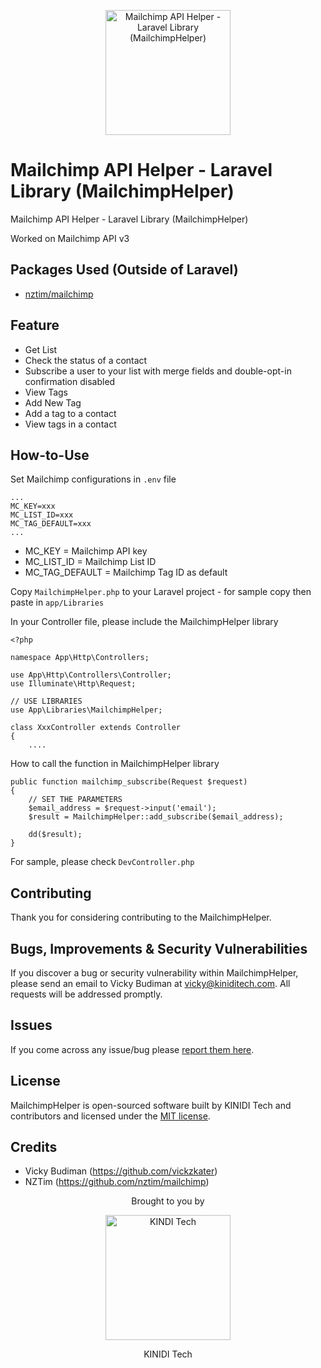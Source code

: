 <p align="center"><img src="https://hosting.kiniditech.com/mailchimp-helper-laravel.png" width="200" alt="Mailchimp API Helper - Laravel Library (MailchimpHelper)"></p>

# Mailchimp API Helper - Laravel Library (MailchimpHelper)

Mailchimp API Helper - Laravel Library (MailchimpHelper)

Worked on Mailchimp API v3

## Packages Used (Outside of Laravel)
- [nztim/mailchimp](https://github.com/nztim/mailchimp)

## Feature

- Get List
- Check the status of a contact
- Subscribe a user to your list with merge fields and double-opt-in confirmation disabled
- View Tags
- Add New Tag
- Add a tag to a contact
- View tags in a contact

## How-to-Use

Set Mailchimp configurations in `.env` file
```
...
MC_KEY=xxx
MC_LIST_ID=xxx
MC_TAG_DEFAULT=xxx
...
```

- MC_KEY = Mailchimp API key
- MC_LIST_ID = Mailchimp List ID
- MC_TAG_DEFAULT = Mailchimp Tag ID as default

Copy `MailchimpHelper.php` to your Laravel project - for sample copy then paste in `app/Libraries`

In your Controller file, please include the MailchimpHelper library
```
<?php

namespace App\Http\Controllers;

use App\Http\Controllers\Controller;
use Illuminate\Http\Request;

// USE LIBRARIES
use App\Libraries\MailchimpHelper;

class XxxController extends Controller
{
    ....
```

How to call the function in MailchimpHelper library
```
public function mailchimp_subscribe(Request $request)
{
    // SET THE PARAMETERS
    $email_address = $request->input('email');
    $result = MailchimpHelper::add_subscribe($email_address);

    dd($result);
}
```

For sample, please check `DevController.php`

## Contributing

Thank you for considering contributing to the MailchimpHelper.

## Bugs, Improvements & Security Vulnerabilities

If you discover a bug or security vulnerability within MailchimpHelper, please send an email to Vicky Budiman at [vicky@kiniditech.com](mailto:vicky@kiniditech.com). All requests will be addressed promptly.

## Issues

If you come across any issue/bug please [report them here](https://github.com/vickzkater/mailchimp-helper-laravel/issues).

## License

MailchimpHelper is open-sourced software built by KINIDI Tech and contributors and licensed under the [MIT license](http://opensource.org/licenses/MIT).

## Credits

- Vicky Budiman (https://github.com/vickzkater)
- NZTim (https://github.com/nztim/mailchimp)

<p align="center">Brought to you by</p>
<p align="center"><img src="https://hosting.kiniditech.com/kiniditech_logo.png" width="200" alt="KINDI Tech"></p>
<p align="center">KINIDI Tech</p>
